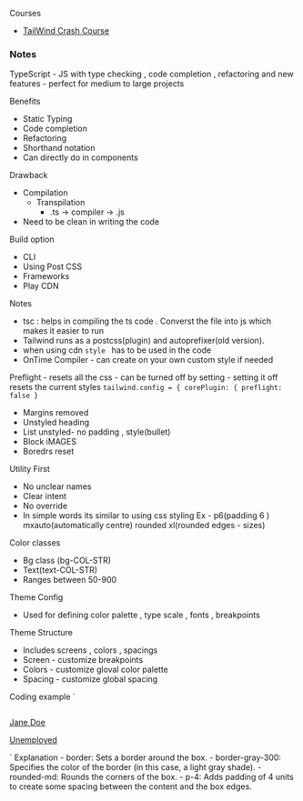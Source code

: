 Courses 
- [TailWind Crash Course](https://www.youtube.com/watch?v=UBOj6rqRUME)

### Notes 

<!-- IN MY UNDERSTANDING AS OF NOW ITS LIKE WRITING STYLE IN YOUR LANAGUEG. BUT IN A PROGRAMMING FORM -->
TypeScript - JS with type checking , code completion , refactoring and new features - perfect for medium to large projects 

Benefits 
- Static Typing 
- Code completion 
- Refactoring
- Shorthand notation
- Can directly do in components


Drawback
- Compilation 
    -  Transpilation 
        - .ts -> compiler -> .js   
- Need to be clean in writing the code 

Build option
- CLI
- Using Post CSS
- Frameworks
- Play CDN 


Notes 
- tsc : helps in compiling the ts code . Converst the file into js which makes it easier to run 
- Tailwind runs as a postcss(plugin) and autoprefixer(old version).
- when using cdn `style ` has to be used in the code
- OnTime Compiler - can create on your own custom style if needed


Preflight - resets all the css - can be turned off by setting - setting it off resets the current styles 
`tailwind.config = {
    corePlugin: {
        preflight: false
} `

- Margins removed 
- Unstyled heading 
- List unstyled- no padding , style(bullet)
- Block iMAGES 
- Boredrs reset 

Utility First 
- No unclear names 
- Clear intent 
- No override 
- In simple words its similar to using css styling 
Ex - p6(padding 6 ) mxauto(automatically centre) rounded xl(rounded edges - sizes)

Color classes
- Bg class (bg-COL-STR)
- Text(text-COL-STR)
- Ranges between 50-900

Theme Config 
- Used for defining color palette , type scale , fonts , breakpoints

Theme Structure 
- Includes screens , colors , spacings
- Screen - customize breakpoints 
- Colors - customize gloval color palette
- Spacing - customize global spacing

Coding example 
`<div class="border border-gray-300 rounded-md p-4 flex items-center">
  <img class="shrink-0 h-10 w-10 rounded-full h-16 w-16 object-cover" src="https://images.unsplash.com/photo-1580489944761-15a19d654956?ixlib=rb-1.2.1&ixid=MnwxMjA3fDB8MHxwaG90by1wYWdlfHx8fGVufDB8fHx8&auto=format&fit=crop&w=1361&q=80" alt="" />
  <div class="ltr-ml-3 rtl-mr-3">
    <p class="text-sm font-medium text-gray-700 group-hover:text-gray-900">
      <a href="#">Jane Doe</a>
    </p>
    <p class="text-xs font-medium text-gray-500 group-hover:text-gray-700">
      <a href="#">Unemployed</a>
    </p> 
  </div>
</div>
`
Explanation
- border: Sets a border around the box.
- border-gray-300: Specifies the color of the border (in this case, a light gray shade).
- rounded-md: Rounds the corners of the box.
- p-4: Adds padding of 4 units to create some spacing between the content and the box edges.


